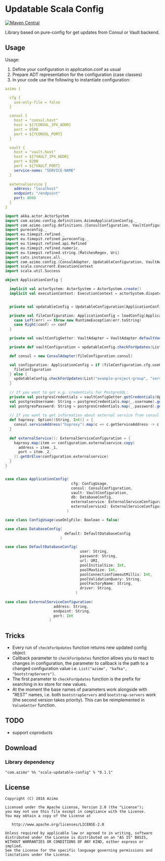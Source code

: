 # Updatable Scala Config

[![Maven Central](https://maven-badges.herokuapp.com/maven-central/com.azimo/scala-updatable-config_2.12/badge.svg)](https://search.maven.org/#artifactdetails%7Ccom.azimo%7Cscala-updatable-config_2.12%7C0.1.0%7Cjar)


Library based on pure-config for get updates from Consul or Vault backend.


## Usage

Usage:
1. Define your configuration in application.conf as usual
2. Prepare ADT representation for the configuration (case classes)
3. In your code use the following to instantiate configuration:

```yaml
azimo {

  cfg {
    use-only-file = false
  }

  consul {
    host = "consul.host"
    host = ${?CONSUL_IP4_ADDR}
    port = 8500
    port = ${?CONSUL_PORT}
  }

  vault {
    host = "vault.host"
    host = ${?VAULT_IP4_ADDR}
    port = 8200
    port = ${?VAULT_PORT}
    service-name: "SERVICE-NAME"
  }
  
  externalservice {
    address: "localhost"
    endpoint: "/endpoint"
    port: 8000
  }
}
```

```scala
import akka.actor.ActorSystem
import com.azimo.config.definitions.AzimoApplicationConfig._
import com.azimo.config.definitions.{ConsulConfiguration, VaultConfiguration}
import pureconfig._
import eu.timepit.refined._
import eu.timepit.refined.pureconfig._
import eu.timepit.refined.api.Refined
import eu.timepit.refined.numeric._
import eu.timepit.refined.string.{MatchesRegex, Uri}
import cats.instances.all._
import com.azimo.config.{ConsulAdapter, UpdatableConfiguration, VaultAdapter}
import scala.concurrent.ExecutionContext
import scala.util.Success

object ApplicationConfig {

  implicit val actorSystem: ActorSystem = ActorSystem.create()
  implicit val executionContext: ExecutionContext = actorSystem.dispatcher


  private val updatableConfig = UpdatableConfiguration[ApplicationConfig]

  private val fileConfiguration: ApplicationConfig = loadConfig[ApplicationConfig]("azimo") match {
    case Left(err) => throw new RuntimeException(err.toString)
    case Right(conf) => conf
  }

  private val vaultConfigGetter: VaultAdapter = VaultAdapter.defaultVaultAdapter(fileConfiguration.vault)

  private def vaultConfiguration = updatableConfig.checkForUpdates(List(""), vaultConfigGetter, _ => ())(fileConfiguration)

  def consul = new ConsulAdapter(fileConfiguration.consul)

  val configuration: ApplicationConfig = if (fileConfiguration.cfg.useOnlyFile) {
    fileConfiguration
  } else {
    updatableConfig.checkForUpdates(List("example-project-group", "service-name"), consul, _ => ())(fileConfiguration)
  }
  
  // If you want to get e.g. credentials for PostgreSQL:
  private val postgresCredentials = vaultConfigGetter.getCredentials(UpdatableConfiguration.ValuePath(path = List("credentials_path_here")))
  val postgresUsername: String = postgresCredentials.map(_.username).getOrElse(configuration.db.default.user)
  val postgresPassword: String = postgresCredentials.map(_.password).getOrElse(configuration.db.default.password)
  
  // If you want to get information about external service from consul
  def haproxy: Option[(String, Int)] = {
    consul.serviceAddress("haproxy").map(c => c.getServiceAddress -> c.getServicePort)
  } 
  
  def externalService(): ExternalServiceConfiguration = {
    haproxy.map(item => configuration.externalservice.copy(
      address = item._1,
      port = item._2,
    )).getOrElse(configuration.externalservice)
  } 
}


case class ApplicationConfig(
                              cfg: ConfigUsage,
                              consul: ConsulConfiguration,
                              vault: VaultConfiguration,
                              db: DatabaseConfig,
                              externalservice: ExternalServiceConfiguration,
                              externalservice2: ExternalServiceConfiguration
                            )

case class ConfigUsage(useOnlyFile: Boolean = false)

case class DatabaseConfig(
                           default: DefaultDatabaseConfig
                         )

case class DefaultDatabaseConfig(
                                  user: String,
                                  password: String,
                                  url: URI,
                                  poolInitialSize: Int,
                                  poolMaxSize: Int,
                                  poolConnectionTimeoutMillis: Int,
                                  poolValidationQuery: String,
                                  poolFactoryName: String,
                                  driver: String,
                                )
                                
case class ExternalServiceConfiguration(
                      address: String,
                      endpoint: String,
                      port: Int
                    )

```


## Tricks

* Every run of `checkForUpdates` function returns new updated config object.
* Callback parameter to `checkForUpdates` function allows you to react to changes in configuration, the parameter to callback is the path to a changed configuration value i.e. `List("azimo", "kafka", "bootstrapServers")`.
* The first parameter to `checkForUpdates` function is the prefix for searching in kv store for new values.
* At the moment the base names of parameters work alongside with "REST" names, i.e. both `bootstrapServers` and `bootstrap-servers` work (the second version takes priority). This can be reimplemented in `ValueGetter` function.

## TODO

- support coproducts

## Download

### Library dependency

```sbtshell
"com.azimo" %% "scala-updatable-config" % "0.1.1"
```

## License

    Copyright (C) 2016 Azimo

    Licensed under the Apache License, Version 2.0 (the "License");
    you may not use this file except in compliance with the License.
    You may obtain a copy of the License at

       http://www.apache.org/licenses/LICENSE-2.0

    Unless required by applicable law or agreed to in writing, software
    distributed under the License is distributed on an "AS IS" BASIS,
    WITHOUT WARRANTIES OR CONDITIONS OF ANY KIND, either express or implied.
    See the License for the specific language governing permissions and
    limitations under the License.

